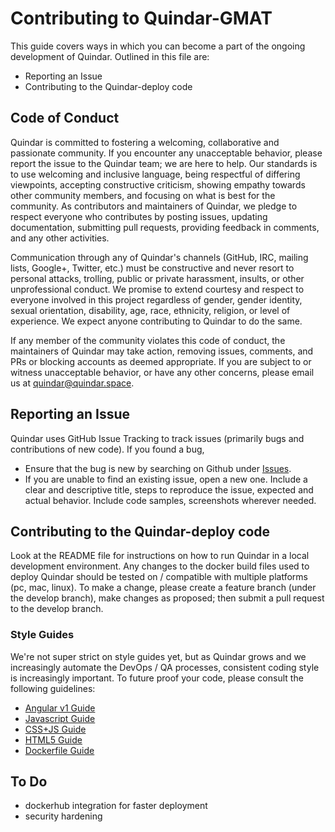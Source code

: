 # Contributing to Quindar-GMAT

This guide covers ways in which you can become a part of the ongoing development of Quindar. Outlined in this file are:

* Reporting an Issue
* Contributing to the Quindar-deploy code

## Code of Conduct

Quindar is committed to fostering a welcoming, collaborative and passionate community. If you encounter any unacceptable behavior, please report the issue to the Quindar team; we are here to help. Our standards is to use welcoming and inclusive language, being respectful of differing viewpoints, accepting constructive criticism, showing empathy towards other community members, and focusing on what is best for the community. As contributors and maintainers of Quindar, we pledge to respect everyone who contributes by posting issues, updating documentation, submitting pull requests, providing feedback in comments, and any other activities.

Communication through any of Quindar's channels (GitHub, IRC, mailing lists, Google+, Twitter, etc.) must be constructive and never resort to personal attacks, trolling, public or private harassment, insults, or other unprofessional conduct. We promise to extend courtesy and respect to everyone involved in this project regardless of gender, gender identity, sexual orientation, disability, age, race, ethnicity, religion, or level of experience. We expect anyone contributing to Quindar to do the same.

If any member of the community violates this code of conduct, the maintainers of Quindar may take action, removing issues, comments, and PRs or blocking accounts as deemed appropriate. If you are subject to or witness unacceptable behavior, or have any other concerns, please email us at quindar@quindar.space.

## Reporting an Issue
Quindar uses GitHub Issue Tracking to track issues (primarily bugs and contributions of new code). 
If you found a bug,
* Ensure that the bug is new by searching on Github under [Issues](https://github.com/quindar/quindar-deploy/issues).
* If you are unable to find an existing issue, open a new one. Include a clear and descriptive title, steps to reproduce the issue, expected and actual behavior. Include code samples, screenshots wherever needed.

## Contributing to the Quindar-deploy code

Look at the README file for instructions on how to run Quindar in a local development environment. Any changes to the docker build files used to deploy Quindar should be tested on / compatible with multiple platforms (pc, mac, linux). To make a change, please create a feature branch (under the develop branch), make changes as proposed; then submit a pull request to the develop branch. 

### Style Guides
We're not super strict on style guides yet, but as Quindar grows and we increasingly automate the DevOps / QA processes, consistent coding style is increasingly important. To future proof your code, please consult the following guidelines:

* [Angular v1 Guide](https://github.com/johnpapa/angular-styleguide/blob/master/a1/README.md)
* [Javascript Guide](https://google.github.io/styleguide/jsguide.html)
* [CSS+JS Guide](https://github.com/airbnb/javascript/tree/master/css-in-javascript)
* [HTML5 Guide](https://www.w3schools.com/html/html5_syntax.asp)
* [Dockerfile Guide](https://docs.docker.com/engine/userguide/eng-image/dockerfile_best-practices/)

## To Do

* dockerhub integration for faster deployment
* security hardening
